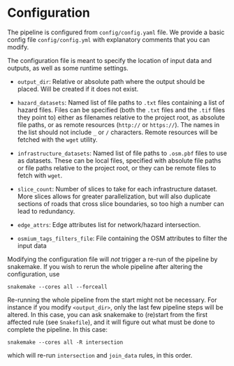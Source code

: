 # Configuration

The pipeline is configured from `config/config.yaml` file. 
We provide a basic config file `config/config.yml` with explanatory comments that you can modify.

The configuration file is meant to specify the location of input data
and outputs, as well as some runtime settings.

- `output_dir`: Relative or absolute path where the output should be placed. Will be created if it does not exist.
- `hazard_datasets`: Named list of file paths to `.txt` files containing a list of hazard files.
Files can be specified (both the `.txt` files and the `.tif` files they point to) either as filenames
relative to the project root, as absolute file paths, or as remote resources (`http://` or `https://`). 
The names in the list should not include `_` or `/` characters.
Remote resources will be fetched with the `wget` utility.
- `infrastructure_datasets`: Named list of file paths to `.osm.pbf` files to use as datasets. 
These can be local files, specified with absolute file paths or file paths relative to the project root,
or they can be remote files to fetch with `wget`.

- `slice_count`: Number of slices to take for each infrastructure dataset.
More slices allows for greater parallelization, but will also duplicate sections of roads that cross
slice boundaries, so too high a number can lead to redundancy.
- `edge_attrs`: Edge attributes list for network/hazard intersection.
- `osmium_tags_filters_file`: File containing the OSM attributes to filter the input data

Modifying the configuration file will *not* trigger a re-run of the pipeline by
snakemake. If you wish to rerun the whole pipeline after altering the
configuration, use 

```
snakemake --cores all --forceall
```

Re-running the whole pipeline from the start might not be necessary. For
instance if you modify `<output_dir>`, only the last few pipeline steps will be
altered. In this case, you can ask snakemake to (re)start from the first
affected rule (see `Snakefile`), and it will figure out what must be done to
complete the pipeline. In this case: 

```
snakemake --cores all -R intersection
```

which will re-run `intersection` and `join_data` rules,
in this order.
